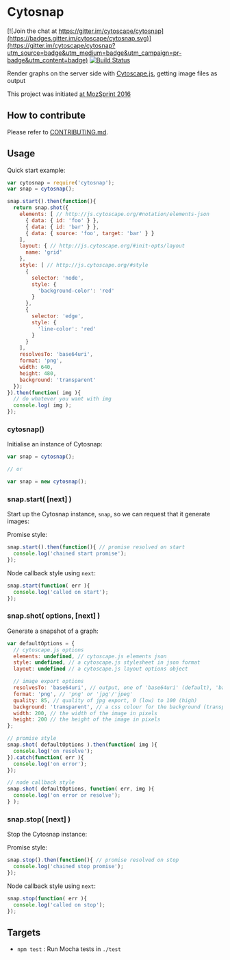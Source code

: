 # Cytosnap

[![Join the chat at https://gitter.im/cytoscape/cytosnap](https://badges.gitter.im/cytoscape/cytosnap.svg)](https://gitter.im/cytoscape/cytosnap?utm_source=badge&utm_medium=badge&utm_campaign=pr-badge&utm_content=badge) [![Build Status](https://travis-ci.org/cytoscape/cytosnap.svg?branch=master)](https://travis-ci.org/cytoscape/cytosnap)

Render graphs on the server side with [Cytoscape.js](http://js.cytoscape.org), getting image files as output

This project was initiated [at MozSprint 2016](https://github.com/mozillascience/global-sprint-2016/issues/25)


## How to contribute

Please refer to [CONTRIBUTING.md](CONTRIBUTING.md).


## Usage

Quick start example:

```js
var cytosnap = require('cytosnap');
var snap = cytosnap();

snap.start().then(function(){
  return snap.shot({
    elements: [ // http://js.cytoscape.org/#notation/elements-json
      { data: { id: 'foo' } },
      { data: { id: 'bar' } },
      { data: { source: 'foo', target: 'bar' } }
    ],
    layout: { // http://js.cytoscape.org/#init-opts/layout
      name: 'grid'
    },
    style: [ // http://js.cytoscape.org/#style
      {
        selector: 'node',
        style: {
          'background-color': 'red'
        }
      },
      {
        selector: 'edge',
        style: {
          'line-color': 'red'
        }
      }
    ],
    resolvesTo: 'base64uri',
    format: 'png',
    width: 640,
    height: 480,
    background: 'transparent'
  });
}).then(function( img ){
  // do whatever you want with img
  console.log( img );
});
```

### cytosnap()

Initialise an instance of Cytosnap:

```js
var snap = cytosnap();

// or

var snap = new cytosnap();
```

### snap.start( [next] )

Start up the Cytosnap instance, `snap`, so we can request that it generate images:

Promise style:
```js
snap.start().then(function(){ // promise resolved on start
  console.log('chained start promise');
});
```

Node callback style using `next`:
```js
snap.start(function( err ){
  console.log('called on start');
});
```

### snap.shot( options, [next] )

Generate a snapshot of a graph:

```js
var defaultOptions = {
  // cytoscape.js options
  elements: undefined, // cytoscape.js elements json
  style: undefined, // a cytoscape.js stylesheet in json format
  layout: undefined // a cytoscape.js layout options object

  // image export options
  resolvesTo: 'base64uri', // output, one of 'base64uri' (default), 'base64', or 'stream'
  format: 'png', // 'png' or 'jpg'/'jpeg'
  quality: 85, // quality of jpg export, 0 (low) to 100 (high)
  background: 'transparent', // a css colour for the background (transparent by default)
  width: 200, // the width of the image in pixels
  height: 200 // the height of the image in pixels
};

// promise style
snap.shot( defaultOptions ).then(function( img ){
  console.log('on resolve');
}).catch(function( err ){
  console.log('on error');
});

// node callback style
snap.shot( defaultOptions, function( err, img ){
  console.log('on error or resolve');
} );
```

### snap.stop( [next] )

Stop the Cytosnap instance:

Promise style:
```js
snap.stop().then(function(){ // promise resolved on stop
  console.log('chained stop promise');
});
```

Node callback style using `next`:
```js
snap.stop(function( err ){
  console.log('called on stop');
});
```

## Targets

* `npm test` : Run Mocha tests in `./test`
